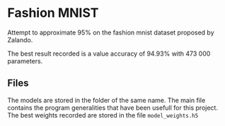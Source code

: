 # Fashion MNIST
Attempt to approximate 95% on the fashion mnist dataset proposed by Zalando. 

The best result recorded is a value accuracy of 94.93% with 473 000 parameters.

## Files
The models are stored in the folder of the same name.
The main file contains the program generalities that have been usefull for this project.
The best weights recorded are stored in the file `model_weights.h5`